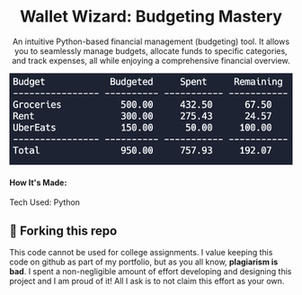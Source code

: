<h1 align="center">Wallet Wizard: Budgeting Mastery</h1>
<p align="center">An intuitive Python-based financial management (budgeting) tool. It allows you to seamlessly manage budgets, allocate funds to specific categories, and track expenses, all while enjoying a comprehensive financial overview.</p>

<p align="center"><img src="BudgetInstance.png" alt="instance"></p>

<h4>How It's Made:</h4>
<p>Tech Used: Python</p>

## 🚨 Forking this repo

<p>This code cannot be used for college assignments. I value keeping this code on github as part of my portfolio, but as you all know, <b>plagiarism is bad</b>. I spent a non-negligible amount of effort developing and designing this project and I am proud of it! All I ask is to not claim this effort as your own.</p>

